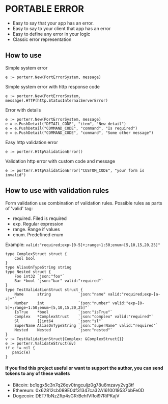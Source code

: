 # PORTABLE ERROR
- Easy to say that your app has an error.
- Easy to say to your client that app has an error
- Easy to define any error in your logic
- Classic error representation

## How to use
Simple system error
```
e := porterr.New(PortErrorSystem, message)
```
Simple system error with http response code
```
e := porterr.New(PortErrorSystem, message).HTTP(http.StatusInternalServerError)
```
Error with details
```
e := porterr.New(PortErrorSystem, message)
e = e.PushDetail("DETAIL_CODE", "item", "New detail")
e = e.PushDetail("COMMAND_CODE", "command", "Is required")
e = e.PushDetail("COMMAND_CODE", "command", "Some other message")
```
Easy http validation error
```
e := porterr.HttpValidationError()
```
Validation http error with custom code and message
```
e := porterr.HttpValidationError("CUSTOM_CODE", "your form is invalid")
```

## How to use with validation rules
Form validation use combination of validation rules.
Possible rules as parts of 'valid' tag:
- required. Filed is required
- exp. Regular expression
- range. Range if values
- enum. Predefined enum

Example: `valid:"required;exp~[0-5]+;range~1:50;enum~[5,10,15,20,25]"`
```
type ComplexStruct struct {
	Cool bool
}
type AliasOnTypeString string
type Nested struct {
	Foo int32 `json:"foo"`
	Bar *bool `json:"bar" valid:"required"`
}
type TestValidationStruct struct {
	Name      string            `json:"name" valid:"required;exp~[a-z]+"`
	Number    int               `json:"number" valid:"exp~[0-5]+;range~1:50;enum~[5,10,15,20,25]"`
	IsTrue    *bool             `json:"isTrue"`
	Complex   *ComplexStruct    `json:"complex" valid:"required"`
	Sl        []int64           `json:"sl"`
	SuperName AliasOnTypeString `json:"superName" valid:"required"`
	Nested    Nested            `json:"nested"`
}
v := TestValidationStruct{Complex: &ComplexStruct{}}
e := porterr.ValidateStruct(&v)
if e != nil {
   panic(e)
}
```

#### If you find this project useful or want to support the author, you can send tokens to any of these wallets
- Bitcoin: bc1qgx5c3n7q26qv0tngculjz0g78u6mzavy2vg3tf
- Ethereum: 0x62812cb089E0df31347ca32A1610019537bbFe0D
- Dogecoin: DET7fbNzZftp4sGRrBehfVRoi97RiPKajV

